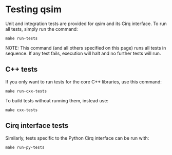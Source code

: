 # Testing qsim

Unit and integration tests are provided for qsim and its Cirq interface. To run
all tests, simply run the command:
```
make run-tests
```

NOTE: This command (and all others specified on this page) runs all tests in
sequence. If any test fails, execution will halt and no further tests will run.

## C++ tests

If you only want to run tests for the core C++ libraries, use this command:
```
make run-cxx-tests
```

To build tests without running them, instead use:
```
make cxx-tests
```

## Cirq interface tests

Similarly, tests specific to the Python Cirq interface can be run with:
```
make run-py-tests
```
